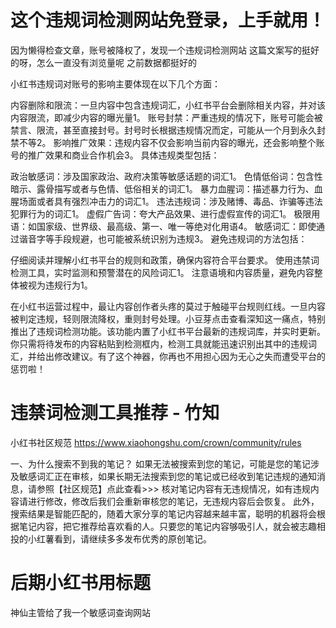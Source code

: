 # 这个违规词检测网站免登录，上手就用！


因为懒得检查文章，账号被降权了，发现一个违规词检测网站
这篇文案写的挺好的呀，怎么一直没有浏览量呢
之前数据都挺好的


小红书违规词对账号的影响主要体现在以下几个方面‌：

‌内容删除和限流‌：一旦内容中包含违规词汇，小红书平台会删除相关内容，并对该内容限流，即减少内容的曝光量‌1。
‌账号封禁‌：严重违规的情况下，账号可能会被禁言、限流，甚至直接封号。封号时长根据违规情况而定，可能从一个月到永久封禁不等‌2。
‌影响推广效果‌：违规内容不仅会影响当前内容的曝光，还会影响整个账号的推广效果和商业合作机会‌3。
‌具体违规类型包括‌：

‌政治敏感词‌：涉及国家政治、政府决策等敏感话题的词汇‌1。
‌色情低俗词‌：包含性暗示、露骨描写或者与色情、低俗相关的词汇‌1。
‌暴力血腥词‌：描述暴力行为、血腥场面或者具有强烈冲击力的词汇‌1。
‌违法违规词‌：涉及赌博、毒品、诈骗等违法犯罪行为的词汇‌1。
‌虚假广告词‌：夸大产品效果、进行虚假宣传的词汇‌1。
‌极限用语‌：如国家级、世界级、最高级、第一、唯一等绝对化用语‌4。
‌敏感词汇‌：即使通过谐音字等手段规避，也可能被系统识别为违规‌3。
‌避免违规词的方法包括‌：

‌仔细阅读并理解小红书平台的规则和政策‌，确保内容符合平台要求。
‌使用违禁词检测工具‌，实时监测和预警潜在的风险词汇‌1。
‌注意语境和内容质量‌，避免内容整体被视为违规行为‌1。

在小红书运营过程中，最让内容创作者头疼的莫过于触碰平台规则红线。一旦内容被判定违规，轻则限流降权，重则封号处理。小豆芽点击查看深知这一痛点，特别推出了违规词检测功能。该功能内置了小红书平台最新的违规词库，并实时更新。你只需将待发布的内容粘贴到检测框内，检测工具就能迅速识别出其中的违规词汇，并给出修改建议。有了这个神器，你再也不用担心因为无心之失而遭受平台的惩罚啦！


# 违禁词检测工具推荐 - 竹知

小红书社区规范
https://www.xiaohongshu.com/crown/community/rules

一、为什么搜索不到我的笔记？
如果无法被搜索到您的笔记，可能是您的笔记涉及敏感词汇正在审核，如果长期无法搜索到您的笔记或已经收到笔记违规的通知消息，请参照【社区规范】点此查看>>> 核对笔记内容有无违规情况，如有违规内容请进行修改，修改后我们会重新审核您的笔记，无违规内容后会恢复。 此外，搜索结果是智能匹配的，随着大家分享的笔记内容越来越丰富，聪明的机器将会根据笔记内容，把它推荐给喜欢看的人。只要您的笔记内容够吸引人，就会被志趣相投的小红薯看到，请继续多多发布优秀的原创笔记。

# 后期小红书用标题
神仙主管给了我一个敏感词查询网站